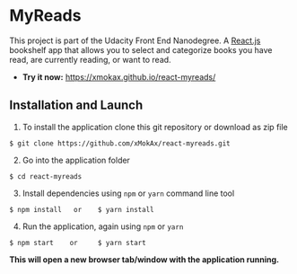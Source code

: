 # MyReads
This project is part of the Udacity Front End Nanodegree.
A [React.js]() bookshelf app that allows you to select and categorize books you have read, are currently reading, or want to read.
* **Try it now:** https://xmokax.github.io/react-myreads/

## Installation and Launch

1. To install the application clone this git repository or download as zip file

```
$ git clone https://github.com/xMokAx/react-myreads.git
```

2. Go into the application folder

```
$ cd react-myreads
```

3. Install dependencies using `npm` or `yarn` command line tool

```
$ npm install   or    $ yarn install
```

4. Run the application, again using `npm` or `yarn`

```
$ npm start    or     $ yarn start
```

**This will open a new browser tab/window with the application running.**
